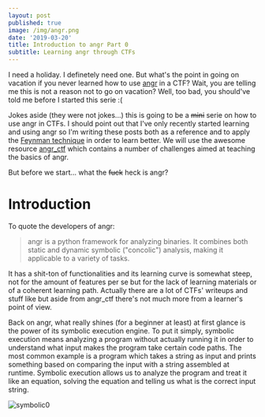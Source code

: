 ```yaml
---
layout: post
published: true
image: /img/angr.png
date: '2019-03-20'
title: Introduction to angr Part 0
subtitle: Learning angr through CTFs
---
```

I need a holiday. I definetely need one. But what's the point in going on vacation if you never learned how to use [angr](https://angr.io/) in a CTF? Wait, you are telling me this is not a reason not to go on vacation? Well, too bad, you should've told me before I started this serie :(

Jokes aside (they were not jokes...) this is going to be a ~~mini~~ serie on how to use angr in CTFs. I should point out that I've only recently started learning and using angr so I'm writing these posts both as a reference and to apply the [Feynman technique](https://fs.blog/2012/04/feynman-technique/) in order to learn better. We will use the awesome resource [angr_ctf](https://github.com/jakespringer/angr_ctf) which contains a number of challenges aimed at teaching the basics of angr.

But before we start... what the ~~fuck~~ heck is angr?

# Introduction

To quote the developers of angr:

> angr is a python framework for analyzing binaries. 
> It combines both static and dynamic symbolic ("concolic") analysis, making it applicable to a variety of tasks.

It has a shit-ton of functionalities and its learning curve is somewhat steep, not for the amount of features per se but for the lack of learning materials or of a coherent learning path. Actually there are a lot of CTFs' writeups and stuff like but aside from angr_ctf there's not much more from a learner's point of view.

Back on angr, what really shines (for a beginner at least) at first glance is the power of its symbolic execution engine. To put it simply, symbolic execution means analyzing a program without actually running it in order to understand what input makes the program take certain code paths. The most common example is a program which takes a string as input and prints something based on comparing the input with a string assembled at runtime. Symbolic execution allows us to analyze the program and treat it like an equation, solving the equation and telling us what is the correct input string.

![symbolic0]({{site.baseurl}}/img/symbolicexec0.JPG)


